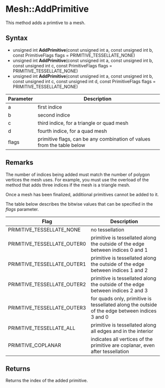 # Mesh::AddPrimitive

This method adds a primtive to a mesh.

## Syntax

- unsigned int **AddPrimitive**(const unsigned int a, const unsigned int b, const PrimitiveFlags flags = PRIMITIVE_TESSELLATE_NONE)
- unsigned int **AddPrimitive**(const unsigned int a, const unsigned int b, const unsigned int c, const PrimitiveFlags flags = PRIMITIVE_TESSELLATE_NONE)
- unsigned int **AddPrimitive**(const unsigned int a, const unsigned int b, const unsigned int c, const unsigned int d, const PrimitiveFlags flags = PRIMITIVE_TESSELLATE_NONE)

| Parameter | Description |
|---|---|
| a | first indice |
| b | second indice |
| c | third indice, for a triangle or quad mesh |
| d | fourth indice, for a quad mesh |
| flags | primitive flags, can be any combination of values from the table below |

## Remarks

The number of indices being added must match the number of polygon vertices the mesh uses. For example, you must use the overload of the method that adds three indices if the mesh is a triangle mesh.

Once a mesh has been finalized, additional primitives cannot be added to it.

The table below describes the bitwise values that can be specified in the *flags* parameter.

| Flag | Description |
| --- | --- |
| PRIMITIVE_TESSELLATE_NONE | no tessellation |
| PRIMITIVE_TESSELLATE_OUTER0 | primitive is tessellated along the outside of the edge between indices 0 and 1 |
| PRIMITIVE_TESSELLATE_OUTER1 | primitive is tessellated along the outside of the edge between indices 1 and 2 |
| PRIMITIVE_TESSELLATE_OUTER2 | primitive is tessellated along the outside of the edge between indices 2 and 3 |
| PRIMITIVE_TESSELLATE_OUTER3 | for quads only, primitive is tessellated along the outside of the edge between indices 3 and 0 |
| PRIMITIVE_TESSELLATE_ALL | primitive is tessellated along all edges and in the interior |
| PRIMITIVE_COPLANAR | indicates all vertices of the primitive are coplanar, even after tessellation |

## Returns

Returns the index of the added primitive.
